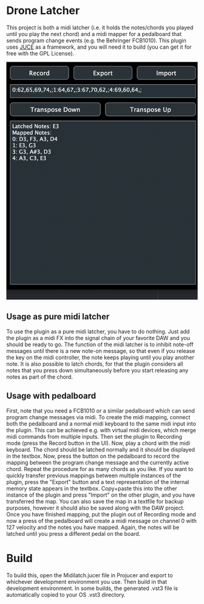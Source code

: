 #  Drone Latcher

This project is both a midi latcher (i.e. it holds the notes/chords you played until you play the next chord) and a midi mapper for a pedalboard that sends program change events (e.g. the Behringer FCB1010). This plugin uses [JUCE](juce.com) as a framework, and you will need it to build (you can get it for free with the GPL License).

![screenshot](screenshot.png)

## Usage as pure midi latcher

To use the plugin as a pure midi latcher, you have to do nothing. Just add the plugin as a midi FX into the signal chain of your favorite DAW and you should be ready to go. The function of the midi latcher is to inhibit note-off messages until there is a new note-on message, so that even if you release the key on the midi controller, the note keeps playing until you play another note. It is also possible to latch chords, for that the plugin considers all notes that you press down simultaneously before you start releasing any notes as part of the chord.

## Usage with pedalboard

First, note that you need a FCB1010 or a similar pedalboard which can send program change messages via midi. To create the midi mapping, connect both the pedalboard and a normal midi keyboard to the same midi input into the plugin. This can be achieved e.g. with virtual midi devices, which merge midi commands from multiple inputs. Then set the plugin to Recording mode (press the Record button in the UI). Now, play a chord with the midi keyboard. The chord should be latched normally and it should be displayed in the textbox. Now, press the button on the pedalboard to record the mapping between the program change message and the currently active chord. Repeat the procedure for as many chords as you like.
If you want to quickly transfer previous mappings between multiple instances of the plugin, press the "Export" button and a text representation of the internal memory state appears in the textbox. Copy+paste this into the other instance of the plugin and press "Import" on the other plugin, and you have transferred the map. You can also save the map in a textfile for backup purposes, however it should also be saved along with the DAW project.
Once you have finished mapping, put the plugin out of Recording mode and now a press of the pedalboard will create a midi message on channel 0 with 127 velocity and the notes you have mapped. Again, the notes will be latched until you press a different pedal on the board.

# Build

To build this, open the Midilatch.jucer file in Projucer and export to whichever development environment you use. Then build in that development environment. In some builds, the generated .vst3 file is automatically copied to your OS .vst3 directory.

